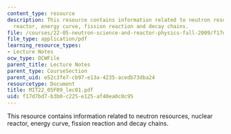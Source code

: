 ```yaml
---
content_type: resource
description: This resource contains information related to neutron resources, nuclear
  reactor, energy curve, fission reaction and decay chains.
file: /courses/22-05-neutron-science-and-reactor-physics-fall-2009/f17d7bd7b3b0c225e125af40ea0c0c95_MIT22_05F09_lec01.pdf
file_type: application/pdf
learning_resource_types:
- Lecture Notes
ocw_type: OCWFile
parent_title: Lecture Notes
parent_type: CourseSection
parent_uid: e52c3fe7-cb97-e13a-4235-acedb73dba24
resourcetype: Document
title: MIT22_05F09_lec01.pdf
uid: f17d7bd7-b3b0-c225-e125-af40ea0c0c95
---
```

This resource contains information related to neutron resources, nuclear reactor, energy curve, fission reaction and decay chains.

